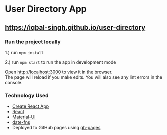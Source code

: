 # User Directory App


## https://iqbal-singh.github.io/user-directory



### Run the project locally

1.) run `npm install` 


2.) run `npm start` to run the app in development mode <br/>

Open [http://localhost:3000](http://localhost:3000) to view it in the browser.<br />
The page will reload if you make edits. You will also see any lint errors in the console.


### Technology Used
 - [Create React App](https://create-react-app.dev/)
 - [React](https://reactjs.org/) 
 - [Material-UI](https://material-ui.com/)
 - [date-fns](https://date-fns.org/) 
 - Deployed to GitHub pages using [gh-pages](https://www.npmjs.com/package/gh-pages)

